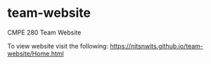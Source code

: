 # team-website
CMPE 280 Team Website

To view website visit the following: https://nitsnwits.github.io/team-website/Home.html
